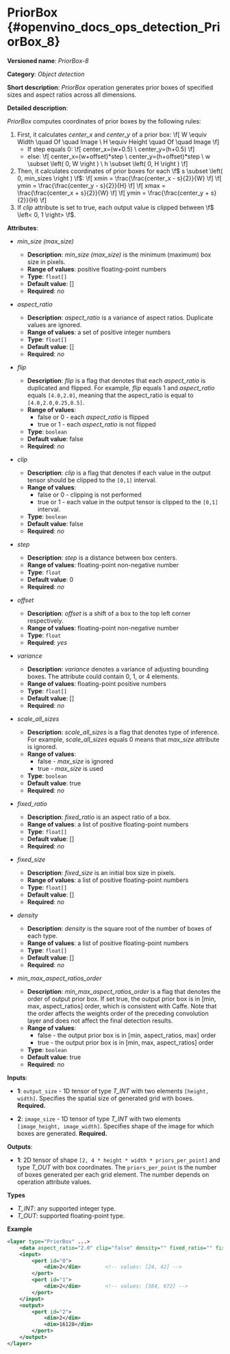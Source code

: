 # PriorBox {#openvino_docs_ops_detection_PriorBox_8}

**Versioned name**: *PriorBox-8*

**Category**: *Object detection*

**Short description**: *PriorBox* operation generates prior boxes of specified sizes and aspect ratios across all dimensions.

**Detailed description**:

*PriorBox* computes coordinates of prior boxes by the following rules:
1.  First, it calculates *center_x* and *center_y* of a prior box:
    \f[
    W \equiv Width \quad Of \quad Image \\
    H \equiv Height \quad Of \quad Image
    \f]
    *   If step equals 0:
        \f[
        center_x=(w+0.5) \\
        center_y=(h+0.5)
        \f]
    *   else:
        \f[
        center_x=(w+offset)*step \\
        center_y=(h+offset)*step \\
        w \subset \left( 0, W \right ) \\
        h \subset \left( 0, H \right )
        \f]
2.  Then, it calculates coordinates of prior boxes for each \f$ s \subset \left( 0, min\_sizes \right ) \f$:
    \f[
    xmin = \frac{\frac{center_x - s}{2}}{W}
    \f]
    \f[
    ymin = \frac{\frac{center_y - s}{2}}{H}
    \f]
    \f[
    xmax = \frac{\frac{center_x + s}{2}}{W}
    \f]
    \f[
    ymin = \frac{\frac{center_y + s}{2}}{H}
    \f]
3. If *clip* attribute is set to true, each output value is clipped between \f$ \left< 0, 1 \right> \f$.

**Attributes**:

* *min_size (max_size)*

  * **Description**: *min_size (max_size)* is the minimum (maximum) box size in pixels.
  * **Range of values**: positive floating-point numbers
  * **Type**: `float[]`
  * **Default value**: []
  * **Required**: *no*

* *aspect_ratio*

  * **Description**: *aspect_ratio* is a variance of aspect ratios. Duplicate values are ignored.
  * **Range of values**: a set of positive integer numbers
  * **Type**: `float[]`
  * **Default value**: []
  * **Required**: *no*

* *flip*

  * **Description**: *flip* is a flag that denotes that each *aspect_ratio* is duplicated and flipped. For example, *flip* equals 1 and *aspect_ratio* equals `[4.0,2.0]`, meaning that the aspect_ratio is equal to `[4.0,2.0,0.25,0.5]`.
  * **Range of values**:
    * false or 0 - each *aspect_ratio* is flipped
    * true or 1  - each *aspect_ratio* is not flipped
  * **Type**: `boolean`
  * **Default value**: false
  * **Required**: *no*

* *clip*

  * **Description**: *clip* is a flag that denotes if each value in the output tensor should be clipped to the `[0,1]` interval.
  * **Range of values**:
    * false or 0 - clipping is not performed
    * true or 1 - each value in the output tensor is clipped to the `[0,1]` interval.
  * **Type**: `boolean`
  * **Default value**: false
  * **Required**: *no*

* *step*

  * **Description**: *step* is a distance between box centers.
  * **Range of values**: floating-point non-negative number
  * **Type**: `float`
  * **Default value**: 0
  * **Required**: *no*

* *offset*

  * **Description**: *offset* is a shift of a box to the top left corner respectively.
  * **Range of values**: floating-point non-negative number
  * **Type**: `float`
  * **Required**: *yes*

* *variance*

  * **Description**: *variance* denotes a variance of adjusting bounding boxes. The attribute could contain 0, 1, or 4 elements.
  * **Range of values**: floating-point positive numbers
  * **Type**: `float[]`
  * **Default value**: []
  * **Required**: *no*

* *scale_all_sizes*

  * **Description**: *scale_all_sizes* is a flag that denotes type of inference. For example, *scale_all_sizes* equals 0 means that *max_size* attribute is ignored.
  * **Range of values**:
    * false - *max_size* is ignored
    * true  - *max_size* is used
  * **Type**: `boolean`
  * **Default value**: true
  * **Required**: *no*

* *fixed_ratio*

    * **Description**: *fixed_ratio* is an aspect ratio of a box.
    * **Range of values**: a list of positive floating-point numbers
    * **Type**: `float[]`
    * **Default value**: []
    * **Required**: *no*

* *fixed_size*

    * **Description**: *fixed_size* is an initial box size in pixels.
    * **Range of values**: a list of positive floating-point numbers
    * **Type**: `float[]`
    * **Default value**: []
    * **Required**: *no*

* *density*

    * **Description**: *density* is the square root of the number of boxes of each type.
    * **Range of values**: a list of positive floating-point numbers
    * **Type**: `float[]`
    * **Default value**: []
    * **Required**: *no*

* *min_max_aspect_ratios_order*

  * **Description**: *min_max_aspect_ratios_order* is a flag that denotes the order of output prior box. If set true, the output prior box is in [min, max, aspect_ratios] order, which is consistent with Caffe. Note that the order affects the weights order of the preceding convolution layer and does not affect the final detection results.
  * **Range of values**:
    * false - the output prior box is in [min, aspect_ratios, max] order
    * true  - the output prior box is in [min, max, aspect_ratios] order
  * **Type**: `boolean`
  * **Default value**: true
  * **Required**: *no*

**Inputs**:

*   **1**: `output_size` - 1D tensor of type *T_INT* with two elements `[height, width]`. Specifies the spatial size of generated grid with boxes. **Required.**

*   **2**: `image_size` - 1D tensor of type *T_INT* with two elements `[image_height, image_width]`. Specifies shape of the image for which boxes are generated. **Required.**

**Outputs**:

*   **1**: 2D tensor of shape `[2, 4 * height * width * priors_per_point]` and type *T_OUT* with box coordinates. The `priors_per_point` is the number of boxes generated per each grid element. The number depends on operation attribute values.

**Types**

* *T_INT*: any supported integer type.
* *T_OUT*: supported floating-point type.

**Example**

```xml
<layer type="PriorBox" ...>
    <data aspect_ratio="2.0" clip="false" density="" fixed_ratio="" fixed_size="" flip="true" max_size="38.46" min_size="16.0" offset="0.5" step="16.0" variance="0.1,0.1,0.2,0.2"/>
    <input>
        <port id="0">
            <dim>2</dim>        <!-- values: [24, 42] -->
        </port>
        <port id="1">
            <dim>2</dim>        <!-- values: [384, 672] -->
        </port>
    </input>
    <output>
        <port id="2">
            <dim>2</dim>
            <dim>16128</dim>
        </port>
    </output>
</layer>
```
